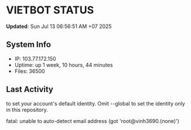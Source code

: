 # VIETBOT STATUS
**Updated**: Sun Jul 13 06:56:51 AM +07 2025

## System Info
- IP: 103.77.172.150
- Uptime: up 1 week, 10 hours, 44 minutes
- Files: 36500

## Last Activity

to set your account's default identity.
Omit --global to set the identity only in this repository.

fatal: unable to auto-detect email address (got 'root@vinh3690.(none)')
